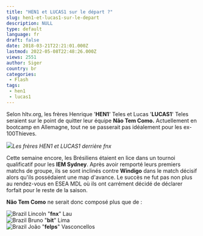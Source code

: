 ```yaml
---
title: "HEN1 et LUCAS1 sur le départ ?"
slug: hen1-et-lucas1-sur-le-depart
description: NULL
type: default
language: fr
draft: false
date: 2018-03-21T22:21:01.000Z
lastmod: 2022-05-08T22:48:26.000Z
views: 2551
author: Siger
country: br
categories:
 - Flash
tags:
 - hen1
 - lucas1
---
```

Selon hltv.org, les frères Henrique '**HEN1**' Teles et Lucas '**LUCAS1**' Teles seraient sur le point de quitter leur équipe **Não Tem Como.** Actuellement en bootcamp en Allemagne, tout ne se passerait pas idéalement pour les ex-100Thieves.

![](https://flickshot-ue.s3.eu-west-2.amazonaws.com/flickshot/article/5ab2d2aa793d2/images/NtRiDMOeu65yBhCO2pBDBTOpLZBg9pNMKKgPH1n1.jpeg)_Les frères HEN1 et LUCAS1 derrière fnx_

Cette semaine encore, les Brésiliens étaient en lice dans un tournoi qualificatif pour les **IEM Sydney**. Après avoir remporté leurs premiers matchs de groupe, ils se sont inclinés contre **Windigo** dans le match décisif alors qu'ils possédaient une map d'avance. Le succès ne fut pas non plus au rendez-vous en ESEA MDL où ils ont carrément décidé de déclarer forfait pour le reste de la saison.  
  
**Não Tem Como** ne serait donc composé plus que de :

![Brazil](/images/countries/br.svg)⁠ Lincoln "**fnx**" Lau  
![Brazil](/images/countries/br.svg)⁠ Bruno "**bit**" Lima  
![Brazil](/images/countries/br.svg)⁠ ⁠João "**felps**" Vasconcellos
